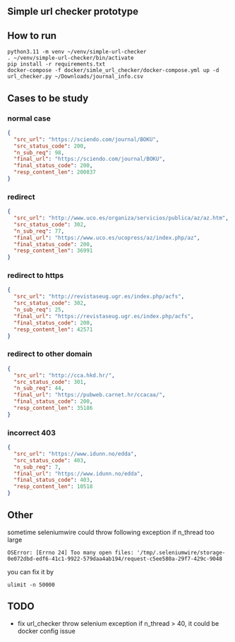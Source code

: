 Simple url checker prototype
----------------------------



How to run
----------

```shell
python3.11 -m venv ~/venv/simple-url-checker
. ~/venv/simple-url-checker/bin/activate
pip install -r requirements.txt
docker-compose -f docker/simle_url_checker/docker-compose.yml up -d
url_checker.py ~/Downloads/journal_info.csv
```

Cases to be study
-----------------

### normal case

```json
{
  "src_url": "https://sciendo.com/journal/BOKU",
  "src_status_code": 200,
  "n_sub_req": 98,
  "final_url": "https://sciendo.com/journal/BOKU",
  "final_status_code": 200,
  "resp_content_len": 200837
}
```

### redirect

```json
{
  "src_url": "http://www.uco.es/organiza/servicios/publica/az/az.htm",
  "src_status_code": 302,
  "n_sub_req": 77,
  "final_url": "https://www.uco.es/ucopress/az/index.php/az",
  "final_status_code": 200,
  "resp_content_len": 36991
}
```

### redirect to https

```json
{
  "src_url": "http://revistaseug.ugr.es/index.php/acfs",
  "src_status_code": 302,
  "n_sub_req": 25,
  "final_url": "https://revistaseug.ugr.es/index.php/acfs",
  "final_status_code": 200,
  "resp_content_len": 42571
}
```

### redirect to other domain

```json
{
  "src_url": "http://cca.hkd.hr/",
  "src_status_code": 301,
  "n_sub_req": 44,
  "final_url": "https://pubweb.carnet.hr/ccacaa/",
  "final_status_code": 200,
  "resp_content_len": 35186
}
```

### incorrect 403

```json
{
  "src_url": "https://www.idunn.no/edda",
  "src_status_code": 403,
  "n_sub_req": 7,
  "final_url": "https://www.idunn.no/edda",
  "final_status_code": 403,
  "resp_content_len": 10518
}
```


Other
-----

sometime seleniumwire could throw following exception if n_thread too large

```shell
OSError: [Errno 24] Too many open files: '/tmp/.seleniumwire/storage-0e072dbd-edf6-41c1-9922-579daa4ab194/request-c5ee580a-29f7-429c-9048
```

you can fix it by

```shell
ulimit -n 50000
```




TODO
----------------

* fix url_checker throw selenium exception if n_thread > 40, it could be docker config issue

